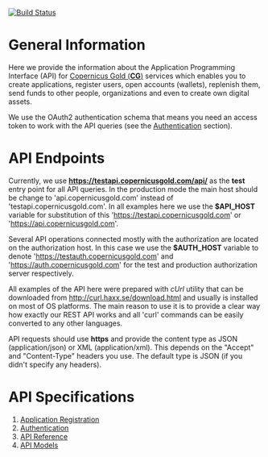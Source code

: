 [![Build Status](https://travis-ci.org/copernicusgold/api.svg?branch=master)](https://travis-ci.org/copernicusgold/api)

# General Information

Here we provide the information about the Application Programming Interface (API)
for [Copernicus Gold (**CG**)](https://www.copernicusgold.com) services which enables you to create applications, register users,
open accounts (wallets), replenish them, send funds to other people, organizations and even to create own
digital assets.


We use the OAuth2 authentication schema that means you need an access token to work
with the API queries (see the [Authentication](./docs/authentication.md) section).

# API Endpoints

Currently, we use **https://testapi.copernicusgold.com/api/** as the **test** entry point for all API queries. In the
production mode the main host should be change to 'api.copernicusgold.com' instead of 'testapi.copernicusgold.com'.
In all examples here we use the **$API_HOST** variable for substitution of this 'https://testapi.copernicusgold.com' or
'https://api.copernicusgold.com'.

Several API operations connected mostly with the authorization are located on the authorization host.
In this case we use the **$AUTH_HOST** variable to denote 'https://testauth.copernicusgold.com' and
'https://auth.copernicusgold.com' for the test and production authorization server respectively.

All examples of the API here were prepared with *cUrl* utility that can be downloaded from http://curl.haxx.se/download.html
and usually is installed on most of OS platforms. The main reason to use it is to provide a clear way how exactly our
REST API works and all 'curl' commands can be easily converted to any other languages. 

API requests should use **https** and provide the content type as JSON (application/json) or XML (application/xml). 
This depends on the "Accept" and "Content-Type" headers you use. The default type is JSON (if you didn't specify any
headers).

# API Specifications

1. [Application Registration](./docs/applications/registration.md)
2. [Authentication](./docs/authentication.md)
3. [API Reference](./docs/specification.md)
4. [API Models](./docs/models/models.md)
